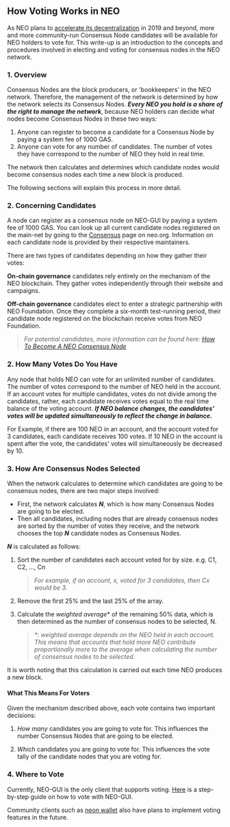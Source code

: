 ## How Voting Works in NEO

As NEO plans to [accelerate its decentralization](https://neo.org/blog/details/4125) in 2019 and beyond, more and more community-run Consensus Node candidates will be available for NEO holders to vote for. This write-up is an introduction to the concepts and procedures involved in electing and voting for consensus nodes in the NEO network.

### 1. Overview

Consensus Nodes are the block producers, or 'bookkeepers' in the NEO network. Therefore, the management of the network is determined by how the network selects its Consensus Nodes. ***Every NEO you hold is a share of the right to manage the network***, because NEO holders can decide what nodes become Consensus Nodes in these two ways:

1. Anyone can register to become a candidate for a Consensus Node by paying a system fee of 1000 GAS.
2. Anyone can vote for any number of candidates. The number of votes they have correspond to the number of NEO they hold in real time.

The network then calculates and determines which candidate nodes would become consensus nodes each time a new block is produced.

The following sections will explain this process in more detail.

### 2. Concerning Candidates 

A node can register as a consensus node on NEO-GUI by paying a system fee of 1000 GAS. You can look up all current candidate nodes registered on the main-net by going to the [Consensus](https://neo.org/consensus) page on neo.org. Information on each candidate node is provided by their respective maintainers. 

There are two types of candidates depending on how they gather their votes:

**On-chain governance** candidates rely entirely on the mechanism of the NEO blockchain. They gather votes independently through their website and campaigns. 

**Off-chain governance** candidates elect to enter a strategic partnership with NEO Foundation. Once they complete a six-month test-running period, their candidate node registered on the blockchain receive votes from NEO Foundation. 

> *For potential candidates, more information can be found here: [How To Become A NEO Consensus Node](https://neo-ngd.github.io/reference/How-To-Become-NEO-Consensus-Node.html)*

### 2. How Many Votes Do You Have

Any node that holds NEO can vote for an unlimited number of candidates. The number of votes correspond to the number of NEO held in the account. If an account votes for multiple candidates, votes do not divide among the candidates, rather, each candidate receives votes equal to the real time balance of the voting account. ***If NEO balance changes, the candidates' votes will be updated simultaneously to reflect the change in balance.*** 

For Example, if there are 100 NEO in an account, and the account voted for 3 candidates, each candidate receives 100 votes. If 10 NEO in the account is spent after the vote, the candidates' votes will simultaneously be decreased by 10. 

### 3. How Are Consensus Nodes Selected

When the network calculates to determine which candidates are going to be consensus nodes, there are two major steps involved: 

- First, the network calculates ***N***, which is how many Consensus Nodes are going to be elected. 
- Then all candidates, including nodes that are already consensus nodes are sorted by the number of votes they receive, and the network chooses the top ***N*** candidate nodes as Consensus Nodes. 

***N*** is calculated as follows: 

1. Sort the number of candidates each account voted for by size. e.g. C1, C2, ..., Cn

   > *For example, if an account, x, voted for 3 candidates, then Cx would be 3.*

2. Remove the first 25% and the last 25% of the array. 

3. Calculate the *weighted average*\* of the remaining 50% data, which is then determined as the number of consensus nodes to be selected, N. 

   > *\*: weighted average depends on the NEO held in each account. This means that accounts that hold more NEO contribute proportionally more to the average when calculating the number of consensus nodes to be selected.* 

It is worth noting that this calculation is carried out each time NEO produces a new block. 

#### What This Means For Voters

Given the mechanism described above, each vote contains two important decisions: 

1) *How many* candidates you are going to vote for. This influences the number Consensus Nodes that are going to be elected. 

2) *Which* candidates you are going to vote for. This influences the vote tally of the candidate nodes that you are voting for. 

### 4. Where to Vote 

Currently, NEO-GUI is the only client that supports voting. [Here](https://neo-ngd.github.io/reference/How-To-Become-NEO-Consensus-Nodev1.5.html#421-voting-with-neo-gui) is a step-by-step guide on how to vote with NEO-GUI. 

Community clients such as [neon wallet](https://github.com/CityOfZion/neon-wallet/releases) also have plans to implement voting features in the future. 